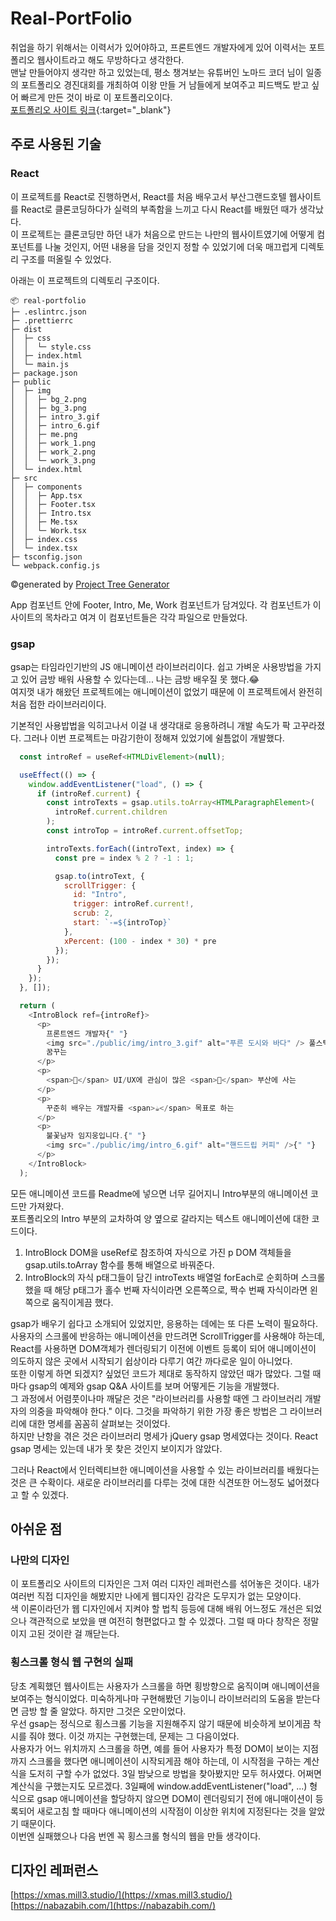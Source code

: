 # Real-PortFolio
취업을 하기 위해서는 이력서가 있어야하고, 프론트엔드 개발자에게 있어 이력서는 포트폴리오 웹사이트라고 해도 무방하다고 생각한다.   
맨날 만들어야지 생각만 하고 있었는데, 평소 챙겨보는 유튜버인 노마드 코더 님이 일종의 포트폴리오 경진대회를 개최하여 이왕 만들 거 남들에게 보여주고 피드백도 받고 싶어 빠르게 만든 것이 바로 이 포트폴리오이다.   
[포트폴리오 사이트 링크](https://code-bebop.github.io/real-portfolio/){:target="_blank"}


## 주로 사용된 기술
### React
이 프로젝트를 React로 진행하면서, React를 처음 배우고서 부산그랜드호텔 웹사이트를 React로 클론코딩하다가 실력의 부족함을 느끼고 다시 React를 배웠던 때가 생각났다.   
이 프로젝트는 클론코딩만 하던 내가 처음으로 만드는 나만의 웹사이트였기에 어떻게 컴포넌트를 나눌 것인지, 어떤 내용을 담을 것인지 정할 수 있었기에 더욱 매끄럽게 디렉토리 구조를 떠올릴 수 있었다.

아래는 이 프로젝트의 디렉토리 구조이다.
```
📦 real-portfolio
├─ .eslintrc.json
├─ .prettierrc
├─ dist
│  ├─ css
│  │  └─ style.css
│  ├─ index.html
│  └─ main.js
├─ package.json
├─ public
│  ├─ img
│  │  ├─ bg_2.png
│  │  ├─ bg_3.png
│  │  ├─ intro_3.gif
│  │  ├─ intro_6.gif
│  │  ├─ me.png
│  │  ├─ work_1.png
│  │  ├─ work_2.png
│  │  └─ work_3.png
│  └─ index.html
├─ src
│  ├─ components
│  │  ├─ App.tsx
│  │  ├─ Footer.tsx
│  │  ├─ Intro.tsx
│  │  ├─ Me.tsx
│  │  └─ Work.tsx
│  ├─ index.css
│  └─ index.tsx
├─ tsconfig.json
└─ webpack.config.js
```
©generated by [Project Tree Generator](https://woochanleee.github.io/project-tree-generator)

App 컴포넌트 안에 Footer, Intro, Me, Work 컴포넌트가 담겨있다. 각 컴포넌트가 이 사이트의 목차라고 여겨 이 컴포넌트들은 각각 파일으로 만들었다.   
### gsap
gsap는 타임라인기반의 JS 애니메이션 라이브러리이다. 쉽고 가벼운 사용방법을 가지고 있어 금방 배워 사용할 수 있다는데... 나는 금방 배우질 못 했다.😂   
여지껏 내가 해왔던 프로젝트에는 애니메이션이 없었기 때문에 이 프로젝트에서 완전히 처음 접한 라이브러리이다.   

   
기본적인 사용밥법을 익히고나서 이걸 내 생각대로 응용하려니 개발 속도가 팍 고꾸라졌다. 그러나 이번 프로젝트는 마감기한이 정해져 있었기에 쉴틈없이 개발했다.
```js
  const introRef = useRef<HTMLDivElement>(null);

  useEffect(() => {
    window.addEventListener("load", () => {
      if (introRef.current) {
        const introTexts = gsap.utils.toArray<HTMLParagraphElement>(
          introRef.current.children
        );
        const introTop = introRef.current.offsetTop;

        introTexts.forEach((introText, index) => {
          const pre = index % 2 ? -1 : 1;

          gsap.to(introText, {
            scrollTrigger: {
              id: "Intro",
              trigger: introRef.current!,
              scrub: 2,
              start: `-=${introTop}`
            },
            xPercent: (100 - index * 30) * pre
          });
        });
      }
    });
  }, []);

  return (
    <IntroBlock ref={introRef}>
      <p>
        프론트엔드 개발자{" "}
        <img src="./public/img/intro_3.gif" alt="푸른 도시와 바다" /> 풀스택을
        꿈꾸는
      </p>
      <p>
        <span>🍒</span> UI/UX에 관심이 많은 <span>🌠</span> 부산에 사는
      </p>
      <p>
        꾸준히 배우는 개발자를 <span>☕</span> 목표로 하는
      </p>
      <p>
        불꽃남자 임지웅입니다.{" "}
        <img src="./public/img/intro_6.gif" alt="핸드드립 커피" />{" "}
      </p>
    </IntroBlock>
  );
```
모든 애니메이션 코드를 Readme에 넣으면 너무 길어지니 Intro부분의 애니메이션 코드만 가져왔다.   
포트폴리오의 Intro 부분의 교차하여 양 옆으로 갈라지는 텍스트 애니메이션에 대한 코드이다.   
1. IntroBlock DOM을 useRef로 참조하여 자식으로 가진 p DOM 객체들을 gsap.utils.toArray 함수를 통해 배열으로 바꿔준다.
2. IntroBlock의 자식 p태그들이 담긴 introTexts 배열얼 forEach로 순회하며 스크롤했을 때 해당 p태그가 홀수 번째 자식이라면 오른쪽으로, 짝수 번째 자식이라면 왼쪽으로 움직이게끔 했다.   

gsap가 배우기 쉽다고 소개되어 있었지만, 응용하는 데에는 또 다른 노력이 필요하다. 사용자의 스크롤에 반응하는 애니메이션을 만드려면 ScrollTrigger를 사용해야 하는데, React를 사용하면 DOM객체가 렌더링되기 이전에 이벤트 등록이 되어 애니메이션이 의도하지 않은 곳에서 시작되기 쉽상이라 다루기 여간 까다로운 일이 아니었다.  
또한 이렇게 하면 되겠지? 싶었던 코드가 제대로 동작하지 않았던 때가 많았다. 그럴 때 마다 gsap의 예제와 gsap Q&A 사이트를 보며 어떻게든 기능을 개발했다.   
그 과정에서 어렴풋이나마 깨달은 것은 "라이브러리를 사용할 때엔 그 라이브러리 개발자의 의중을 파악해야 한다." 이다. 그것을 파악하기 위한 가장 좋은 방법은 그 라이브러리에 대한 명세를 꼼꼼히 살펴보는 것이었다.   
하지만 난항을 겪은 것은 라이브러리 명세가 jQuery gsap 명세였다는 것이다. React gsap 명세는 있는데 내가 못 찾은 것인지 보이지가 않았다.   
   
그러나 React에서 인터렉티브한 애니메이션을 사용할 수 있는 라이브러리를 배웠다는 것은 큰 수확이다.
새로운 라이브러리를 다루는 것에 대한 식견또한 어느정도 넓어졌다고 할 수 있겠다.

## 아쉬운 점
### 나만의 디자인
이 포트폴리오 사이트의 디자인은 그저 여러 디자인 레퍼런스를 섞어놓은 것이다. 내가 여러번 직접 디자인을 해봤지만 나에게 웹디자인 감각은 도무지가 없는 모양이다.   
색 이론이라던가 웹 디자인에서 지켜야 할 법칙 등등에 대해 배워 어느정도 개선은 되었으나 객관적으로 보았을 땐 여전히 형편없다고 할 수 있겠다. 그럴 때 마다 창작은 정말이지 고된 것이란 걸 깨닫는다.
### 횡스크롤 형식 웹 구현의 실패
당초 계획했던 웹사이트는 사용자가 스크롤을 하면 횡방향으로 움직이며 애니메이션을 보여주는 형식이었다. 미숙하게나마 구현해봤던 기능이니 라이브러리의 도움을 받는다면 금방 할 줄 알았다. 하지만 그것은 오만이었다.   
우선 gsap는 정식으로 횡스크롤 기능을 지원해주지 않기 때문에 비슷하게 보이게끔 착시를 줘야 했다. 이것 까지는 구현했는데, 문제는 그 다음이었다.   
사용자가 어느 위치까지 스크롤을 하면, 예를 들어 사용자가 특정 DOM이 보이는 지점까지 스크롤을 했다면 애니메이션이 시작되게끔 해야 하는데, 이 시작점을 구하는 계산식을 도저히 구할 수가 없었다. 3일 밤낮으로 방법을 찾아봤지만 모두 허사였다. 어쩌면 계산식을 구했는지도 모르겠다. 3일째에 window.addEventListener("load", ...) 형식으로 gsap 애니메이션을 할당하지 않으면 DOM이 렌더링되기 전에 애니매이션이 등록되어 새로고침 할 때마다 애니메이션의 시작점이 이상한 위치에 지정된다는 것을 알았기 때문이다.   
이번엔 실패했으나 다음 번엔 꼭 횡스크롤 형식의 웹을 만들 생각이다.

## 디자인 레퍼런스

  [https://xmas.mill3.studio/](https://xmas.mill3.studio/)   
  [https://nabazabih.com/](https://nabazabih.com/)
